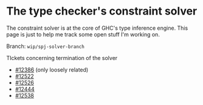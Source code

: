 # The type checker's constraint solver


The constraint solver is at the core of GHC's type inference engine. This page is just to help me track some open stuff I'm working on.


Branch: `wip/spj-solver-branch`


TIckets concerning termination of the solver

- [\#12386](https://gitlab.haskell.org/ghc/ghc/issues/12386) (only loosely related)
- [\#12522](https://gitlab.haskell.org/ghc/ghc/issues/12522)
- [\#12526](https://gitlab.haskell.org/ghc/ghc/issues/12526)
- [\#12444](https://gitlab.haskell.org/ghc/ghc/issues/12444)
- [\#12538](https://gitlab.haskell.org/ghc/ghc/issues/12538)
